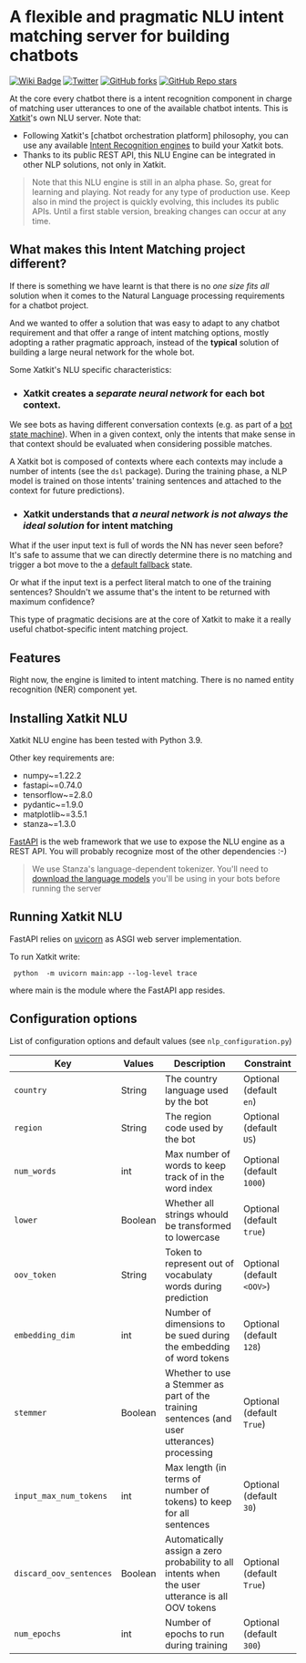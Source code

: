 A flexible and pragmatic NLU intent matching server for building chatbots
======

[![Wiki Badge](https://img.shields.io/badge/doc-wiki-blue)](https://github.com/xatkit-bot-platform/xatkit/wiki)
[![Twitter](https://img.shields.io/twitter/follow/xatkit?label=Follow&style=social)](https://twitter.com/xatkit)
[![GitHub forks](https://img.shields.io/github/forks/xatkit-bot-platform/xatkit-nlu-server?style=social)](https://github.com/xatkit-bot-platform/xatkit/network/members)
[![GitHub Repo stars](https://img.shields.io/github/stars/xatkit-bot-platform/xatkit-nlu-server?style=social)](https://github.com/xatkit-bot-platform/xatkit/stargazers)


At the core every chatbot there is a intent recognition component in charge of matching user utterances to one of the available chatbot intents. This is [Xatkit](https://github.com/xatkit-bot-platform)'s own NLU server. Note that:

- Following Xatkit's [chatbot orchestration platform] philosophy, you can use any available [Intent Recognition engines](https://github.com/xatkit-bot-platform/xatkit/wiki/Intent-Recognition-Providers) to build your Xatkit bots.
- Thanks to its public REST API, this NLU Engine can be integrated in other NLP solutions, not only in Xatkit. 

> Note that this NLU engine is still in an alpha phase. So, great for learning and playing. Not ready for any type of production use. 
> Keep also in mind the project is quickly evolving, this includes its public APIs. Until a first stable version, breaking changes can occur at any time. 


## What makes this Intent Matching project different?

If there is something we have learnt is that there is no *one size fits all* solution when it comes to the Natural Language processing requirements for a chatbot project.

And we wanted to offer a solution that was easy to adapt to any chatbot requirement and that offer a range of intent matching options, 
mostly adopting a rather pragmatic approach, instead of the **typical** solution of building a large neural network for the whole bot.

Some Xatkit's NLU specific characteristics:

- ### Xatkit creates a *separate neural network* for each bot context. 

We see bots as having different conversation contexts (e.g. as part of a [bot state machine](https://xatkit.com/chatbot-dsl-state-machines-xatkit-language/)). When in a given context,
only the intents that make sense in that context should be evaluated when considering possible matches.

A Xatkit bot is composed of contexts where each contexts may include a number of intents (see the `dsl` package). During the training phase, a NLP model is trained on those intents' training sentences and attached to the context for future predictions).


- ### Xatkit understands that *a neural network is not always the ideal solution* for intent matching

What if the user input text is full of words the NN has never seen before? It's safe to assume that we can directly determine there is no matching and trigger a bot move to the a [default fallback](https://github.com/xatkit-bot-platform/xatkit/wiki/Default-and-Local-Fallback) state.

Or what if the input text is a perfect literal match to one of the training sentences? Shouldn't we assume that's the intent to be returned with maximum confidence? 

This type of pragmatic decisions are at the core of Xatkit to make it a really useful chatbot-specific intent matching project. 


## Features

Right now, the engine is limited to intent matching. There is no named entity recognition (NER) component yet.  


## Installing Xatkit NLU

Xatkit NLU engine has been tested with Python 3.9.

Other key requirements are: 

- numpy~=1.22.2
- fastapi~=0.74.0
- tensorflow~=2.8.0
- pydantic~=1.9.0
- matplotlib~=3.5.1
- stanza~=1.3.0

[FastAPI](https://fastapi.tiangolo.com/) is the web framework that we use to expose the NLU engine as a REST API. You will probably recognize most of the other dependencies :-)

> We use Stanza's language-dependent tokenizer. You'll need to [download the language models](https://stanfordnlp.github.io/stanza/download_models.html) you'll be using in your bots before running the server

## Running Xatkit NLU

FastAPI relies on [uvicorn](https://www.uvicorn.org/) as ASGI web server implementation. 

To run Xatkit write:

` python  -m uvicorn main:app --log-level trace`
 
where main is the module where the FastAPI app resides.

## Configuration options

List of configuration options and default values (see `nlp_configuration.py`)

| Key                     | Values  | Description                                                                                      | Constraint                 |
|-------------------------|---------|--------------------------------------------------------------------------------------------------|----------------------------|
| `country`               | String  | The country language used by the bot                                                             | Optional (default `en`)    |
| `region`                | String  | The region code used by the bot                                                                  | Optional (default `US`)    |
| `num_words`             | int     | Max number of words to keep track of in the word index                                           | Optional (default `1000`)  |
| `lower`                 | Boolean | Whether all strings whould be transformed to lowercase                                           | Optional (default `true`)  |
| `oov_token`             | String  | Token to represent out of vocabulaty words during prediction                                     | Optional (default `<OOV>`) |
| `embedding_dim`         | int     | Number of dimensions to be sued during the embedding of word tokens                              | Optional (default `128`)   |
| `stemmer`               | Boolean | Whether to use a Stemmer as part of the training sentences (and user utterances) processing      | Optional (default `True`)  |
| `input_max_num_tokens`  | int     | Max length (in terms of number of tokens) to keep for all sentences                              | Optional (default `30`)    |
| `discard_oov_sentences` | Boolean | Automatically assign a zero probability to all intents when the user utterance is all OOV tokens | Optional (default `True`)  |
| `num_epochs`            | int     | Number of epochs to run during training                                                          | Optional (default `300`)   |



